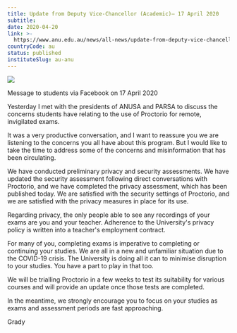 ```yaml
---
title: Update from Deputy Vice-Chancellor (Academic)– 17 April 2020
subtitle: 
date: 2020-04-20
link: >-
  https://www.anu.edu.au/news/all-news/update-from-deputy-vice-chancellor-academic%E2%80%93-17-april-2020
countryCode: au
status: published
instituteSlug: au-anu
---
```

![](https://www.anu.edu.au/files/story/grady_venville-3286_2.jpg)

Message to students via Facebook on 17 April 2020

Yesterday I met with the presidents of ANUSA and PARSA to discuss the concerns students have relating to the use of Proctorio for remote, invigilated exams.

It was a very productive conversation, and I want to reassure you we are listening to the concerns you all have about this program. But I would like to take the time to address some of the concerns and misinformation that has been circulating.

We have conducted preliminary privacy and security assessments. We have updated the security assessment following direct conversations with Proctorio, and we have completed the privacy assessment, which has been published today. We are satisfied with the security settings of Proctorio, and we are satisfied with the privacy measures in place for its use.

Regarding privacy, the only people able to see any recordings of your exams are you and your teacher. Adherence to the University's privacy policy is written into a teacher's employment contract.

For many of you, completing exams is imperative to completing or continuing your studies. We are all in a new and unfamiliar situation due to the COVID-19 crisis. The University is doing all it can to minimise disruption to your studies. You have a part to play in that too.

We will be trialling Proctorio in a few weeks to test its suitability for various courses and will provide an update once those tests are completed.

In the meantime, we strongly encourage you to focus on your studies as exams and assessment periods are fast approaching.

Grady